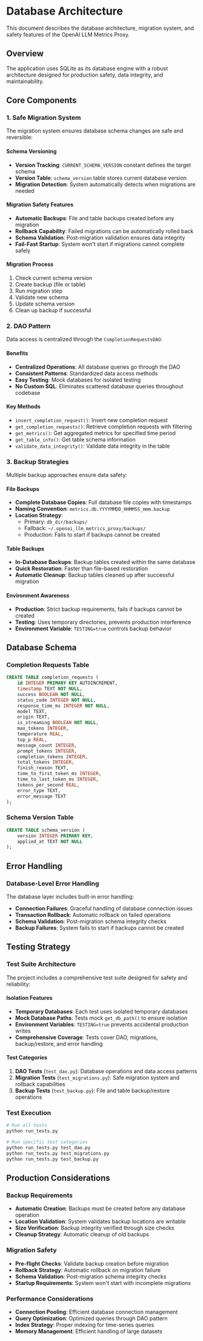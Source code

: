 # Database Architecture

This document describes the database architecture, migration system, and safety features of the OpenAI LLM Metrics Proxy.

## Overview

The application uses SQLite as its database engine with a robust architecture designed for production safety, data integrity, and maintainability.

## Core Components

### 1. Safe Migration System

The migration system ensures database schema changes are safe and reversible:

#### Schema Versioning
- **Version Tracking**: `CURRENT_SCHEMA_VERSION` constant defines the target schema
- **Version Table**: `schema_version` table stores current database version
- **Migration Detection**: System automatically detects when migrations are needed

#### Migration Safety Features
- **Automatic Backups**: File and table backups created before any migration
- **Rollback Capability**: Failed migrations can be automatically rolled back
- **Schema Validation**: Post-migration validation ensures data integrity
- **Fail-Fast Startup**: System won't start if migrations cannot complete safely

#### Migration Process
1. Check current schema version
2. Create backup (file or table)
3. Run migration step
4. Validate new schema
5. Update schema version
6. Clean up backup if successful

### 2. DAO Pattern

Data access is centralized through the `CompletionRequestsDAO`:

#### Benefits
- **Centralized Operations**: All database queries go through the DAO
- **Consistent Patterns**: Standardized data access methods
- **Easy Testing**: Mock databases for isolated testing
- **No Custom SQL**: Eliminates scattered database queries throughout codebase

#### Key Methods
- `insert_completion_request()`: Insert new completion request
- `get_completion_requests()`: Retrieve completion requests with filtering
- `get_metrics()`: Get aggregated metrics for specified time period
- `get_table_info()`: Get table schema information
- `validate_data_integrity()`: Validate data integrity in the table

### 3. Backup Strategies

Multiple backup approaches ensure data safety:

#### File Backups
- **Complete Database Copies**: Full database file copies with timestamps
- **Naming Convention**: `metrics.db.YYYYMMDD_HHMMSS_mmm.backup`
- **Location Strategy**: 
  - Primary: `db_dir/backups/`
  - Fallback: `~/.openai_llm_metrics_proxy/backups/`
  - Production: Fails to start if backups cannot be created

#### Table Backups
- **In-Database Backups**: Backup tables created within the same database
- **Quick Restoration**: Faster than file-based restoration
- **Automatic Cleanup**: Backup tables cleaned up after successful migration

#### Environment Awareness
- **Production**: Strict backup requirements, fails if backups cannot be created
- **Testing**: Uses temporary directories, prevents production interference
- **Environment Variable**: `TESTING=true` controls backup behavior

## Database Schema

### Completion Requests Table

```sql
CREATE TABLE completion_requests (
    id INTEGER PRIMARY KEY AUTOINCREMENT,
    timestamp TEXT NOT NULL,
    success BOOLEAN NOT NULL,
    status_code INTEGER NOT NULL,
    response_time_ms INTEGER NOT NULL,
    model TEXT,
    origin TEXT,
    is_streaming BOOLEAN NOT NULL,
    max_tokens INTEGER,
    temperature REAL,
    top_p REAL,
    message_count INTEGER,
    prompt_tokens INTEGER,
    completion_tokens INTEGER,
    total_tokens INTEGER,
    finish_reason TEXT,
    time_to_first_token_ms INTEGER,
    time_to_last_token_ms INTEGER,
    tokens_per_second REAL,
    error_type TEXT,
    error_message TEXT
);
```

### Schema Version Table

```sql
CREATE TABLE schema_version (
    version INTEGER PRIMARY KEY,
    applied_at TEXT NOT NULL
);
```

## Error Handling

### Database-Level Error Handling

The database layer includes built-in error handling:

- **Connection Failures**: Graceful handling of database connection issues
- **Transaction Rollback**: Automatic rollback on failed operations
- **Schema Validation**: Post-migration schema integrity checks
- **Backup Failures**: System fails to start if backups cannot be created

## Testing Strategy

### Test Suite Architecture

The project includes a comprehensive test suite designed for safety and reliability:

#### Isolation Features
- **Temporary Databases**: Each test uses isolated temporary databases
- **Mock Database Paths**: Tests mock `get_db_path()` to ensure isolation
- **Environment Variables**: `TESTING=true` prevents accidental production writes
- **Comprehensive Coverage**: Tests cover DAO, migrations, backup/restore, and error handling

#### Test Categories
1. **DAO Tests** (`test_dao.py`): Database operations and data access patterns
2. **Migration Tests** (`test_migrations.py`): Safe migration system and rollback capabilities
3. **Backup Tests** (`test_backup.py`): File and table backup/restore operations

### Test Execution

```bash
# Run all tests
python run_tests.py

# Run specific test categories
python run_tests.py test_dao.py
python run_tests.py test_migrations.py
python run_tests.py test_backup.py
```

## Production Considerations

### Backup Requirements
- **Automatic Creation**: Backups must be created before any database operation
- **Location Validation**: System validates backup locations are writable
- **Size Verification**: Backup integrity verified through size checks
- **Cleanup Strategy**: Automatic cleanup of old backups

### Migration Safety
- **Pre-flight Checks**: Validate backup creation before migration
- **Rollback Strategy**: Automatic rollback on migration failure
- **Schema Validation**: Post-migration schema integrity checks
- **Startup Requirements**: System won't start with incomplete migrations

### Performance Considerations
- **Connection Pooling**: Efficient database connection management
- **Query Optimization**: Optimized queries through DAO pattern
- **Index Strategy**: Proper indexing for time-series queries
- **Memory Management**: Efficient handling of large datasets
